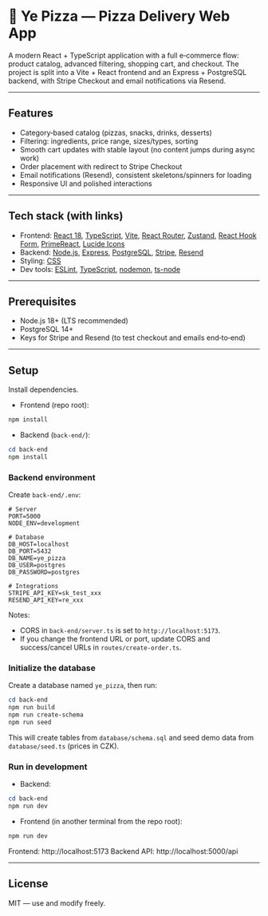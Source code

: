 # 🍕 Ye Pizza — Pizza Delivery Web App

A modern React + TypeScript application with a full e‑commerce flow: product catalog, advanced filtering, shopping cart, and checkout. The project is split into a Vite + React frontend and an Express + PostgreSQL backend, with Stripe Checkout and email notifications via Resend.

---

## Features

- Category‑based catalog (pizzas, snacks, drinks, desserts)
- Filtering: ingredients, price range, sizes/types, sorting
- Smooth cart updates with stable layout (no content jumps during async work)
- Order placement with redirect to Stripe Checkout
- Email notifications (Resend), consistent skeletons/spinners for loading
- Responsive UI and polished interactions

---

## Tech stack (with links)

- Frontend: [React 18](https://react.dev), [TypeScript](https://www.typescriptlang.org/), [Vite](https://vite.dev), [React Router](https://reactrouter.com/), [Zustand](https://github.com/pmndrs/zustand), [React Hook Form](https://react-hook-form.com/), [PrimeReact](https://primereact.org), [Lucide Icons](https://lucide.dev)
- Backend: [Node.js](https://nodejs.org/), [Express](https://expressjs.com/), [PostgreSQL](https://www.postgresql.org/), [Stripe](https://stripe.com/docs), [Resend](https://resend.com)
- Styling: [CSS](https://developer.mozilla.org/docs/Web/CSS)
- Dev tools: [ESLint](https://eslint.org), [TypeScript](https://www.typescriptlang.org/), [nodemon](https://nodemon.io), [ts-node](https://typestrong.org/ts-node/)

---

## Prerequisites

- Node.js 18+ (LTS recommended)
- PostgreSQL 14+
- Keys for Stripe and Resend (to test checkout and emails end‑to‑end)

---

## Setup

Install dependencies.

- Frontend (repo root):
```powershell
npm install
```

- Backend (`back-end/`):
```powershell
cd back-end
npm install
```

### Backend environment
Create `back-end/.env`:
```env
# Server
PORT=5000
NODE_ENV=development

# Database
DB_HOST=localhost
DB_PORT=5432
DB_NAME=ye_pizza
DB_USER=postgres
DB_PASSWORD=postgres

# Integrations
STRIPE_API_KEY=sk_test_xxx
RESEND_API_KEY=re_xxx
```
Notes:
- CORS in `back-end/server.ts` is set to `http://localhost:5173`.
- If you change the frontend URL or port, update CORS and success/cancel URLs in `routes/create-order.ts`.

### Initialize the database
Create a database named `ye_pizza`, then run:
```powershell
cd back-end
npm run build
npm run create-schema
npm run seed
```
This will create tables from `database/schema.sql` and seed demo data from `database/seed.ts` (prices in CZK).

### Run in development
- Backend:
```powershell
cd back-end
npm run dev
```
- Frontend (in another terminal from the repo root):
```powershell
npm run dev
```

Frontend: http://localhost:5173
Backend API: http://localhost:5000/api

---

## License

MIT — use and modify freely.

